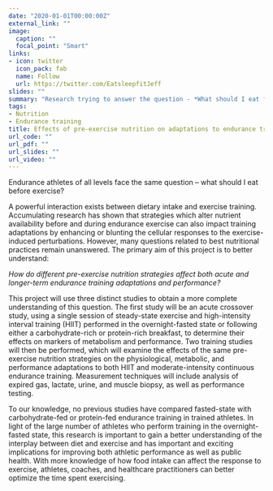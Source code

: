 ```yaml
---
date: "2020-01-01T00:00:00Z"
external_link: ""
image:
  caption: ""
  focal_point: "Smart"
links:
- icon: twitter 
  icon_pack: fab
  name: Follow
  url: https://twitter.com/EatsleepfitJeff
slides: ""
summary: "Research trying to answer the question - *What should I eat for breakfast before exercise?*"
tags:
- Nutrition
- Endurance training
title: Effects of pre-exercise nutrition on adaptations to endurance training 
url_code: ""
url_pdf: ""
url_slides: ""
url_video: ""
---
```


Endurance athletes of all levels face the same question – what should I eat before exercise? 

A powerful interaction exists between dietary intake and exercise training. Accumulating research has shown that strategies which alter nutrient availability before and during endurance exercise can also impact training adaptations by enhancing or blunting the cellular responses to the exercise-induced perturbations. However, many questions related to best nutritional practices remain unanswered. The primary aim of this project is to better understand: 

*How do different pre-exercise nutrition strategies affect both acute and longer-term endurance training adaptations and performance?*

This project will use three distinct studies to obtain a more complete understanding of this question. The first study will be an acute crossover study, using a single session of steady-state exercise and high-intensity interval training (HIIT) performed in the overnight-fasted state or following either a carbohydrate-rich or protein-rich breakfast, to determine their effects on markers of metabolism and performance. Two training studies will then be performed, which will examine the effects of the same pre-exercise nutrition strategies on the physiological, metabolic, and performance adaptations to both HIIT and moderate-intensity continuous endurance training. Measurement techniques will include analysis of expired gas, lactate, urine, and muscle biopsy, as well as performance testing.

To our knowledge, no previous studies have compared fasted-state with carbohydrate-fed or protein-fed endurance training in trained athletes. In light of the large number of athletes who perform training in the overnight-fasted state, this research is important to gain a better understanding of the interplay between diet and exercise and has important and exciting implications for improving both athletic performance as well as public health. With more knowledge of how food intake can affect the response to exercise, athletes, coaches, and healthcare practitioners can better optimize the time spent exercising. 


